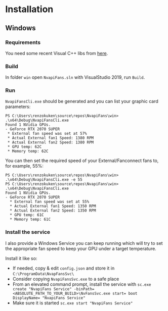 # Installation

## Windows

### Requirements

You need some recent Visual C++ libs from [here](https://support.microsoft.com/en-us/help/2977003/the-latest-supported-visual-c-downloads).

### Build

In folder `win` open `NvapiFans.sln` with VisualStudio 2019, run `Build`.

### Run

`NvapiFansCli.exe` should be generated and you can list your graphic card parameters:

```
PS C:\Users\renzokuken\source\repos\NvapiFans\win> .\x64\Debug\NvapiFansCli.exe
Found 1 NVidia GPUs.
- GeForce RTX 2070 SUPER
 * External fan speed was set at 57%
 * Actual External fan1 Speed: 1380 RPM
 * Actual External fan2 Speed: 1380 RPM
 * GPU temp: 62C
 * Memory temp: 62C
```

You can then set the required speed of your External/Fanconnect fans to, for example, 55%:

```
PS C:\Users\renzokuken\source\repos\NvapiFans\win> .\x64\Debug\NvapiFansCli.exe -e 55
PS C:\Users\renzokuken\source\repos\NvapiFans\win> .\x64\Debug\NvapiFansCli.exe
Found 1 NVidia GPUs.
- GeForce RTX 2070 SUPER
  * External fan speed was set at 55%
  * Actual External fan1 Speed: 1350 RPM
  * Actual External fan2 Speed: 1350 RPM
  * GPU temp: 61C
  * Memory temp: 61C
```

### Install the service

I also provide a Windows Service you can keep running which will try to set the appropriate
fan speed to keep your GPU under a target temperature.

Install it like so:

  * If needed, copy & edit `config.json` and store it in `C:\ProgramData\NvapFansSvc\`
  * Consider copying `NvapiFansSvc.exe` to a safe place
  * From an elevated command prompt, install the service with `sc.exe create "NvapiFans Service" -binPath= <ABSOLUTE_PATH_TO_YOUR_BUILD>\NvFansSvc.exe start= boot DisplayName= "NvapiFans Service"`
  * Make sure it is started `sc.exe start "NvapiFans Service"`

